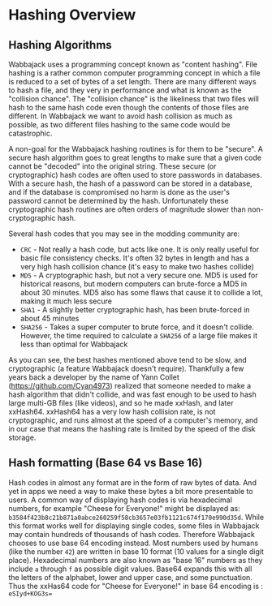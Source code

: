 # Hashing Overview

## Hashing Algorithms

Wabbajack uses a programming concept known as "content hashing". File hashing is a rather common computer programming concept in which a file is reduced to a set of bytes of a set length. There are many different ways to hash a file, and they very in performance and what is known as the "collision chance". The "collision chance" is the likeliness that two files will hash to the same hash code even though the contents of those files are different. In Wabbajack we want to avoid hash collision as much as possible, as two different files hashing to the same code would be catastrophic.

A non-goal for the Wabbajack hashing routines is for them to be "secure". A secure hash algorithm goes to great lengths to make sure that a given code cannot be "decoded" into the original string. These secure (or cryptographic) hash codes are often used to store passwords in databases. With a secure hash, the hash of a password can be stored in a database, and if the database is compromised no harm is done as the user's password cannot be determined by the hash. Unfortunately these cryptographic hash routines are often orders of magnitude slower than non-cryptographic hash.

Several hash codes that you may see in the modding community are:

* `CRC` - Not really a hash code, but acts like one. It is only really useful for basic file consistency checks. It's often 32 bytes in length and has a very high hash collision chance (it's easy to make two hashes collide)
* `MD5` - A cryptographic hash, but not a very secure one. MD5 is used for historical reasons, but modern computers can brute-force a MD5 in about 30 minutes. MD5 also has some flaws that cause it to collide a lot, making it much less secure
* `SHA1` - A slightly better cryptographic hash, has been brute-forced in about 45 minutes
* `SHA256` - Takes a super computer to brute force, and it doesn't collide. However, the time required to calculate a `SHA256` of a large file makes it less than optimal for Wabbajack

As you can see, the best hashes mentioned above tend to be slow, and cryptographic (a feature Wabbajack doesn't require). Thankfully a few years back a developer by the name of Yann Collet (<https://github.com/Cyan4973>) realized that someone needed to make a hash algorithm that didn't collide, and was fast enough to be used to hash large multi-GB files (like videos), and so he made xxHash, and later xxHash64. xxHash64 has a very low hash collision rate, is not cryptographic, and runs almost at the speed of a computer's memory, and in our case that means the hashing rate is limited by the speed of the disk storage.

## Hash formatting (Base 64 vs Base 16)

Hash codes in almost any format are in the form of raw bytes of data. And yet in apps we need a way to make these bytes a bit more presentable to users. A common way of displaying hash codes is via hexadecimal numbers, for example "Cheese for Everyone!" might be displayed as: `b3584f423b8c21b871a0abce260259f58cb3657e03fb1121c674f170e990d35d`. While this format works well for displaying single codes, some files in Wabbajack may contain hundreds of thousands of hash codes. Therefore Wabbajack chooses to use base 64 encoding instead. Most numbers used by humans (like the number `42`) are written in base 10 format (10 values for a single digit place). Hexadecimal numbers are also known as "base 16" numbers as they include `a` through `f` as possible digit values. Base64 expands this with all the letters of the alphabet, lower and upper case, and some punctuation. Thus the xxHas64 code for "Cheese for Everyone!" in base 64 encoding is : `eSIyd+KOG3s=`